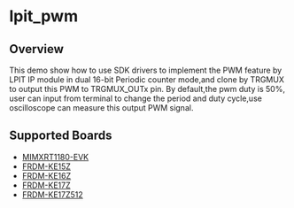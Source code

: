 # lpit_pwm

## Overview
This demo show how to use SDK drivers to implement the PWM feature by LPIT IP module in 
dual 16-bit Periodic counter mode,and clone by TRGMUX to output this PWM to TRGMUX_OUTx pin.
By default,the pwm duty is 50%, user can input from terminal to
change the period and duty cycle,use oscilloscope can measure this output PWM signal.

## Supported Boards
- [MIMXRT1180-EVK](../../../_boards/evkmimxrt1180/driver_examples/lpit/lpit_pwm/example_board_readme.md)
- [FRDM-KE15Z](../../../_boards/frdmke15z/driver_examples/lpit/lpit_pwm/example_board_readme.md)
- [FRDM-KE16Z](../../../_boards/frdmke16z/driver_examples/lpit/lpit_pwm/example_board_readme.md)
- [FRDM-KE17Z](../../../_boards/frdmke17z/driver_examples/lpit/lpit_pwm/example_board_readme.md)
- [FRDM-KE17Z512](../../../_boards/frdmke17z512/driver_examples/lpit/lpit_pwm/example_board_readme.md)
